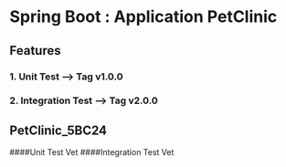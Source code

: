 # Spring Boot : Application PetClinic

## Features  

### 1.  Unit Test  --> Tag v1.0.0
### 2.  Integration Test  --> Tag v2.0.0

## PetClinic_5BC24
####Unit Test Vet
####Integration Test Vet

